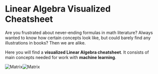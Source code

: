 # Linear Algebra Visualized Cheatsheet
Are you frustrated about never-ending formulas in math literature?
Always wanted to know how certain concepts look like, but could barely find any illustrations in books?
Then we are alike. 

Here you will find a **visualized Linear Algebra cheatsheet**. It consists of main concepts needed for work with **machine learning**.  

![Matrix](/Images/UnitVectors.gif)![Matrix](/Images/SymmetricMatrix.png)  


